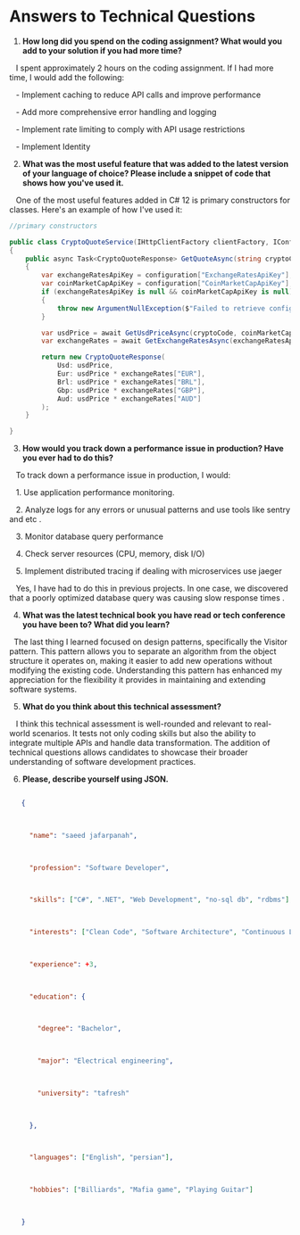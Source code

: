 # Answers to Technical Questions

  

  

1. **How long did you spend on the coding assignment? What would you add to your solution if you had more time?**

  

  

   I spent approximately 2 hours on the coding assignment. If I had more time, I would add the following:

  

   - Implement caching to reduce API calls and improve performance

  

   - Add more comprehensive error handling and logging

  

   - Implement rate limiting to comply with API usage restrictions


   - Implement Identity


  

  

2. **What was the most useful feature that was added to the latest version of your language of choice? Please include a snippet of code that shows how you've used it.**

  

  

   One of the most useful features added in C# 12 is primary constructors for classes. Here's an example of how I've used it:


```csharp
//primary constructors

public class CryptoQuoteService(IHttpClientFactory clientFactory, IConfiguration configuration) : ICryptoQuoteService
{
    public async Task<CryptoQuoteResponse> GetQuoteAsync(string cryptoCode, CancellationToken cancellationToken)
    {
        var exchangeRatesApiKey = configuration["ExchangeRatesApiKey"];
        var coinMarketCapApiKey = configuration["CoinMarketCapApiKey"];
        if (exchangeRatesApiKey is null && coinMarketCapApiKey is null)
        {
            throw new ArgumentNullException($"Failed to retrieve config .");
        }

        var usdPrice = await GetUsdPriceAsync(cryptoCode, coinMarketCapApiKey!, cancellationToken);
        var exchangeRates = await GetExchangeRatesAsync(exchangeRatesApiKey!, cancellationToken);

        return new CryptoQuoteResponse(
            Usd: usdPrice,
            Eur: usdPrice * exchangeRates["EUR"],
            Brl: usdPrice * exchangeRates["BRL"],
            Gbp: usdPrice * exchangeRates["GBP"],
            Aud: usdPrice * exchangeRates["AUD"]
        );
    }

}
```

  

  

3. **How would you track down a performance issue in production? Have you ever had to do this?**

  

  

   To track down a performance issue in production, I would:

  

   1. Use application performance monitoring.

  

   2. Analyze logs for any errors or unusual patterns and use tools like sentry and etc .

  

   3. Monitor database query performance

  

   4. Check server resources (CPU, memory, disk I/O)

  

   5. Implement distributed tracing if dealing with microservices use jaeger

  

  

   Yes, I have had to do this in previous projects. In one case, we discovered that a poorly optimized database query was causing slow response times .

  

  

4. **What was the latest technical book you have read or tech conference you have been to? What did you learn?**

  

  

  The last thing I learned focused on design patterns, specifically the Visitor pattern. This pattern allows you to separate an algorithm from the object structure it operates on, making it easier to add new operations without modifying the existing code. Understanding this pattern has enhanced my appreciation for the flexibility it provides in maintaining and extending software systems.

  

  

5. **What do you think about this technical assessment?**

  

  

   I think this technical assessment is well-rounded and relevant to real-world scenarios. It tests not only coding skills but also the ability to integrate multiple APIs and handle data transformation. The addition of technical questions allows candidates to showcase their broader understanding of software development practices.

  

  

6. **Please, describe yourself using JSON.**

  

  
```json

   {

  

     "name": "saeed jafarpanah",

  

     "profession": "Software Developer",

  

     "skills": ["C#", ".NET", "Web Development", "no-sql db", "rdbms"],

  

     "interests": ["Clean Code", "Software Architecture", "Continuous Learning"],

  

     "experience": +3,

  

     "education": {

  

       "degree": "Bachelor",

  

       "major": "Electrical engineering",

  

       "university": "tafresh"

  

     },

  

     "languages": ["English", "persian"],

  

     "hobbies": ["Billiards", "Mafia game", "Playing Guitar"]

  

   }
```